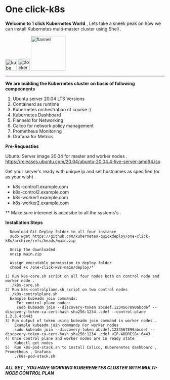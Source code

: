 # One click-k8s
**Welcome to 1 click Kubernetes World** , Lets take a sneek peak on how we can install Kubernetes multi-master cluster using Shell .


<img width="36" alt="kube" src="https://user-images.githubusercontent.com/99710234/154669206-f2927d33-db97-43ac-b8e5-1340692767d6.png"> <img width="37" alt="docker" src="https://user-images.githubusercontent.com/99710234/154669208-eeab2758-d86d-438b-a566-071690820a6a.png"> <img width="109" alt="flannel" src="https://user-images.githubusercontent.com/99710234/154669213-e7153a7e-14b8-4959-8761-9a300348f074.png">

______________________________________________________________________________________________

**We are building the Kubernetes cluster on basis of following compeonents**

1) Ubuntu server 20.04 LTS Versions 
2) Containerd as runtime
3) Kubernetes orchestration of course :)
4) Kubernetes Dashboard
5) Flanneld for Networking
6) Calico for network policy management 
7) Prometheus Monitoring
8) Grafana for Metrics

**Pre-Requesties**

Ubuntu Server image 20.04 for master and worker nodes .
https://releases.ubuntu.com/20.04/ubuntu-20.04.4-live-server-amd64.iso

Get your server's ready with unique ip and set hostnames as specified (or as your wish) .
 * k8s-control1.example.com
 * k8s-control2.example.com
 * k8s-worker1.example.com
 * k8s-worker2.example.com
 
  ** Make sure interenet is accesibe to all the systems's .
  
  **Installation Steps**
```
  Download Git Deploy folder to all four instance 
  sudo wget https://github.com/kubernetes-quickdeploy/one-click-k8s/archive/refs/heads/main.zip
  
  Unzip the downloaded 
  unzip main.zip
  
  Assign executable permission to deploy folder
  chmod +x /one-click-k8s-main/deploy/*

1) Run k8s-core.sh script on all four nodes both on control node and worker node .
  ./k8s-core.sh
2) Run k8s-controlplane.sh script on two control nodes
  ./k8s-controlplane.sh
  Example kubeadm join commands:
     For control-plane nodes:
     sudo kubeadm join --discovery-token abcdef.1234567890abcdef --discovery-token-ca-cert-hash sha256:1234..cdef --control-plane 1.2.3.4:6443
3) Run output of token using kubeadm join command in worker nodes .
    Example kubeadm join commands For worker nodes
    sudo kubeadm join --discovery-token abcdef.1234567890abcdef --discovery-token-ca-cert-hash sha256:1234..cdef <IP-ADDRESS>:6443
4) Once Control plane and worker nodes are in ready state 
    Kubectl get nodes 
5)  Run k8s-pod-stack.sh to install Calico, Kuberenetes dashboard , Prometheus , Grafana 
    ./k8s-pod-stack.sh
```
   
#####  **ALL SET , YOU HAVE WORKING KUBERENETES CLUSTER WITH MULTI-NODE CONTROL PLAN** #####

 
 
  



 
